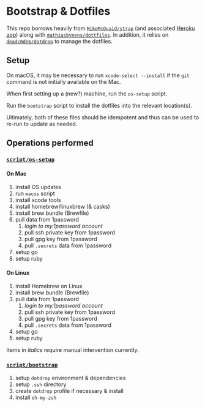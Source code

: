 # Bootstrap & Dotfiles

This repo borrows heavily from [`MikeMcQuaid/strap`](https://github.com/MikeMcQuaid/strap) (and associated [Heroku app](https://macos-strap.herokuapp.com/)) along with [`mathiasbynens/dottfiles`](https://github.com/mathiasbynens/dotfiles).
In addition, it relies on [`deadc0de6/dotdrop`](https://github.com/deadc0de6/dotdrop/) to manage the dotfiles.

## Setup

On macOS, it may be necessary to run `xcode-select --install` if the `git` command is not initially available on the Mac.

When first setting up a (new?) machine, run the `os-setup` script.

Run the `bootstrap` script to install the dotfiles into the relevant location(s).

Ultimately, both of these files should be idempotent and thus can be used to re-run to update as needed.

## Operations performed

### [`script/os-setup`]()

#### On Mac
1. install OS updates
1. run `macos` script
1. install xcode tools
1. install homebrew/linuxbrew (& casks)
1. install brew bundle (Brewfile)
1. pull data from 1password
    1. *login to my.1password account*
    1. pull ssh private key from 1password
    1. pull gpg key from 1password
    1. pull `.secrets` data from 1password
1. setup go
1. setup ruby

#### On Linux
1. install Homebrew on Linux
1. install brew bundle (Brewfile)
1. pull data from 1password
    1. *login to my.1password account*
    1. pull ssh private key from 1password
    1. pull gpg key from 1password
    1. pull `.secrets` data from 1password
1. setup go
1. setup ruby

Items in *italics* require manual intervention currently.

### [`script/bootstrap`]()

1. setup `dotdrop` environment & dependencies
1. setup `.ssh` directory
1. create `dotdrop` profile if necessary & install
1. install `oh-my-zsh`
